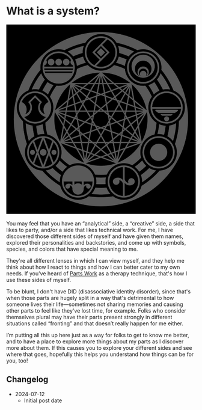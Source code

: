 # What is a system?

<img src="/assets/system-sigil.jpeg" width="961" alt="A series of 9 symbols drawn in circles following a circle, connected on the outside by 3 thick lines and connected on the inside by a 9-point star that has lines drawn to each circle."/>

You may feel that you have an “analytical” side, a “creative” side, a side that likes to party, and/or a side that likes technical work. For me, I have discovered those different sides of myself and have given them names, explored their personalities and backstories, and come up with symbols, species, and colors that have special meaning to me.

They're all different lenses in which I can view myself, and they help me think about how I react to things and how I can better cater to my own needs. If you've heard of [Parts Work](https://www.psychologytoday.com/us/blog/making-the-whole-beautiful/202202/how-parts-work-helps-us-get-know-ourselves) as a therapy technique, that's how I use these sides of myself.

To be blunt, I don't have DID (disassociative identity disorder), since that's when those parts are hugely split in a way that's detrimental to how someone lives their life—sometimes not sharing memories and causing other parts to feel like they've lost time, for example. Folks who consider themselves plural may have their parts present strongly in different situations called “fronting” and that doesn’t really happen for me either.

I’m putting all this up here just as a way for folks to get to know me better, and to have a place to explore more things about my parts as I discover more about them. If this causes you to explore your different sides and see where that goes, hopefully this helps you understand how things can be for you, too!

## Changelog

* 2024-07-12
  * Initial post date
